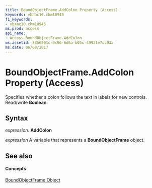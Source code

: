 ```yaml
---
title: BoundObjectFrame.AddColon Property (Access)
keywords: vbaac10.chm10946
f1_keywords:
- vbaac10.chm10946
ms.prod: access
api_name:
- Access.BoundObjectFrame.AddColon
ms.assetid: 8356291c-9c96-6d6a-b05c-4993fe7cc93a
ms.date: 06/08/2017
---
```



# BoundObjectFrame.AddColon Property (Access)

Specifies whether a colon follows the text in labels for new controls. Read/write  **Boolean**.


## Syntax

 _expression_. **AddColon**

 _expression_ A variable that represents a **BoundObjectFrame** object.


## See also


#### Concepts


[BoundObjectFrame Object](boundobjectframe-object-access.md)

